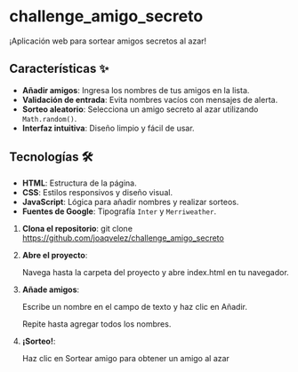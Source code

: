 # challenge_amigo_secreto
¡Aplicación web para sortear amigos secretos al azar!

## Características ✨

- **Añadir amigos**: Ingresa los nombres de tus amigos en la lista.
- **Validación de entrada**: Evita nombres vacíos con mensajes de alerta.
- **Sorteo aleatorio**: Selecciona un amigo secreto al azar utilizando `Math.random()`.
- **Interfaz intuitiva**: Diseño limpio y fácil de usar.

## Tecnologías 🛠️

- **HTML**: Estructura de la página.
- **CSS**: Estilos responsivos y diseño visual.
- **JavaScript**: Lógica para añadir nombres y realizar sorteos.
- **Fuentes de Google**: Tipografía `Inter` y `Merriweather`.

1. **Clona el repositorio**:
   git clone https://github.com/joaqvelez/challenge_amigo_secreto

2. **Abre el proyecto**:

    Navega hasta la carpeta del proyecto y abre index.html en tu navegador.

3. **Añade amigos**:

    Escribe un nombre en el campo de texto y haz clic en Añadir.

    Repite hasta agregar todos los nombres.

4. **¡Sorteo!**:

    Haz clic en Sortear amigo para obtener un amigo al azar